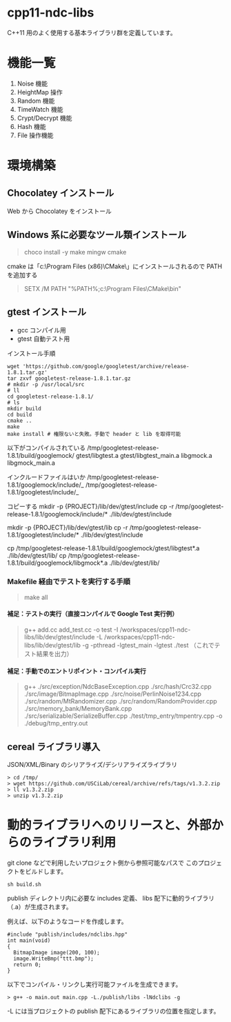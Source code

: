 # cpp11-ndc-libs

C++11 用のよく使用する基本ライブラリ群を定義しています。

# 機能一覧

1. Noise 機能
2. HeightMap 操作
3. Random 機能
4. TimeWatch 機能
5. Crypt/Decrypt 機能
6. Hash 機能
7. File 操作機能

# 環境構築

## Chocolatey インストール

Web から Chocolatey をインストール

## Windows 系に必要なツール類インストール

> choco install -y make mingw cmake

cmake は「c:\Program Files (x86)\CMake\」にインストールされるので PATH を追加する

> SETX /M PATH "%PATH%;c:\Program Files\CMake\bin"

## gtest インストール

- gcc コンパイル用
- gtest 自動テスト用

インストール手順

```shell
wget 'https://github.com/google/googletest/archive/release-1.8.1.tar.gz'
tar zxvf googletest-release-1.8.1.tar.gz
# mkdir -p /usr/local/src
# ll
cd googletest-release-1.8.1/
# ls
mkdir build
cd build
cmake ..
make
make install # 権限ないと失敗。手動で header と lib を取得可能
```

以下がコンパイルされている
/tmp/googletest-release-1.8.1/build/googlemock/
gtest/libgtest.a
gtest/libgtest_main.a
libgmock.a
libgmock_main.a

インクルードファイルはいか
/tmp/googletest-release-1.8.1/googlemock/include/_
/tmp/googletest-release-1.8.1/googletest/include/_

コピーする
mkdir -p {PROJECT}/lib/dev/gtest/include
cp -r /tmp/googletest-release-1.8.1/googlemock/include/\* ./lib/dev/gtest/include

mkdir -p {PROJECT}/lib/dev/gtest/lib
cp -r /tmp/googletest-release-1.8.1/googletest/include/\* ./lib/dev/gtest/include

cp /tmp/googletest-release-1.8.1/build/googlemock/gtest/libgtest*.a ./lib/dev/gtest/lib/
cp /tmp/googletest-release-1.8.1/build/googlemock/libgmock*.a ./lib/dev/gtest/lib/

### Makefile 経由でテストを実行する手順

> make all

#### 補足：テストの実行（直接コンパイルで Google Test 実行例）

> g++ add.cc add_test.cc -o test -I /workspaces/cpp11-ndc-libs/lib/dev/gtest/include -L /workspaces/cpp11-ndc-libs/lib/dev/gtest/lib -g -pthread -lgtest_main -lgtest
> ./test （これでテスト結果を出力）

#### 補足：手動でのエントリポイント・コンパイル実行

> g++ ./src/exception/NdcBaseException.cpp ./src/hash/Crc32.cpp ./src/image/BitmapImage.cpp ./src/noise/PerlinNoise1234.cpp ./src/random/MtRandomizer.cpp ./src/random/RandomProvider.cpp ./src/memory_bank/MemoryBank.cpp ./src/serializable/SerializeBuffer.cpp ./test/tmp_entry/tmpentry.cpp -o ./debug/tmp_entry.out

## cereal ライブラリ導入

JSON/XML/Binary のシリアライズ/デシリアライズライブラリ

```
> cd /tmp/
> wget https://github.com/USCiLab/cereal/archive/refs/tags/v1.3.2.zip
> ll v1.3.2.zip
> unzip v1.3.2.zip
```

# 動的ライブラリへのリリースと、外部からのライブラリ利用

git clone などで利用したいプロジェクト側から参照可能なパスで
このプロジェクトをビルドします。

```
sh build.sh
```

publish ディレクトリ内に必要な includes 定義、 libs 配下に動的ライブラリ（.a）が生成されます。

例えば、以下のようなコードを作成します。

```
#include "publish/includes/ndclibs.hpp"
int main(void)
{
  BitmapImage image(200, 100);
  image.WriteBmp("ttt.bmp");
  return 0;
}
```

以下でコンパイル・リンクし実行可能ファイルを生成できます。

```
> g++ -o main.out main.cpp -L./publish/libs -lNdclibs -g
```

-L には当プロジェクトの publish 配下にあるライブラリの位置を指定します。
